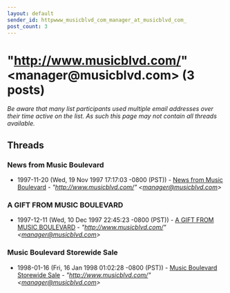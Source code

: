 ```yaml
---
layout: default
sender_id: httpwww_musicblvd_com_manager_at_musicblvd_com_
post_count: 3
---
```


# "http://www.musicblvd.com/" <manager<span>@</span>musicblvd.com> (3 posts)

_Be aware that many list participants used multiple email addresses over their time active on the list. As such this page may not contain all threads available._

## Threads

### News from Music Boulevard
+ 1997-11-20 (Wed, 19 Nov 1997 17:17:03 -0800 (PST)) - [News from Music Boulevard](/archive/1997/11/af4b9e222f472f88940167dd3f911dedc4a3b7fa67f385b49896f41bc1a33e0c) - _"http://www.musicblvd.com/" \<manager@musicblvd.com\>_

### A GIFT FROM MUSIC BOULEVARD
+ 1997-12-11 (Wed, 10 Dec 1997 22:45:23 -0800 (PST)) - [A GIFT FROM MUSIC BOULEVARD](/archive/1997/12/cec1c6011de179d4fbfed54598d590853de5e4a64ffad9b385e2a64a2e829faa) - _"http://www.musicblvd.com/" \<manager@musicblvd.com\>_

### Music Boulevard Storewide Sale
+ 1998-01-16 (Fri, 16 Jan 1998 01:02:28 -0800 (PST)) - [Music Boulevard Storewide Sale](/archive/1998/01/ed789effd5888749e4da485f542f6f3991db00a0efbc6124a0a3579d1d554f20) - _"http://www.musicblvd.com/" \<manager@musicblvd.com\>_

